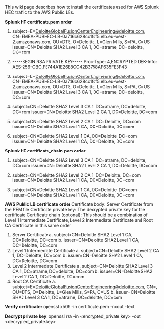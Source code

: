 This wiki page describes how to install the certificates used for AWS Splunk HEC traffic to the AWS Public LBs.


**Splunk HF certificate.pem order**
1. subject=E=DeloitteGlobalFusionCenterEngineering@deloitte.com, CN=EMEA-PUBHEC-LB-0a7d6c628cc1fcf5.elb.eu-west-2.amazonaws.com, OU=DTS, O=Deloitte, L=Glen Mills, S=PA, C=US
issuer=CN=Deloitte SHA2 Level 3 CA 1, DC=atrame, DC=deloitte, DC=com

2. -----BEGIN RSA PRIVATE KEY-----
Proc-Type: 4,ENCRYPTED
DEK-Info: AES-256-CBC,FE744A1E26B8CC42B3758AF635FE8F43

3. subject=E=DeloitteGlobalFusionCenterEngineering@deloitte.com, CN=EMEA-PUBHEC-LB-0a7d6c628cc1fcf5.elb.eu-west-2.amazonaws.com, OU=DTS, O=Deloitte, L=Glen Mills, S=PA, C=US
issuer=CN=Deloitte SHA2 Level 3 CA 1, DC=atrame, DC=deloitte, DC=com

4. subject=CN=Deloitte SHA2 Level 3 CA 1, DC=atrame, DC=deloitte, DC=com
issuer=CN=Deloitte SHA2 Level 2 CA 1, DC=Deloitte, DC=com

5. subject=CN=Deloitte SHA2 Level 2 CA 1, DC=Deloitte, DC=com
issuer=CN=Deloitte SHA2 Level 1 CA, DC=Deloitte, DC=com

6. subject=CN=Deloitte SHA2 Level 1 CA, DC=Deloitte, DC=com
issuer=CN=Deloitte SHA2 Level 1 CA, DC=Deloitte, DC=com

**Splunk HF certificate_chain.pem order**
1. subject=CN=Deloitte SHA2 Level 3 CA 1, DC=atrame, DC=deloitte, DC=com
issuer=CN=Deloitte SHA2 Level 2 CA 1, DC=Deloitte, DC=com

2. subject=CN=Deloitte SHA2 Level 2 CA 1, DC=Deloitte, DC=com
issuer=CN=Deloitte SHA2 Level 1 CA, DC=Deloitte, DC=com

3. subject=CN=Deloitte SHA2 Level 1 CA, DC=Deloitte, DC=com
issuer=CN=Deloitte SHA2 Level 1 CA, DC=Deloitte, DC=com

**AWS Public LB certificate order**
Certificate body: Server Certificate from the PEM file
Certificate private key: The decrypted private key for the certificate
Certificate chain (optional): This should be a combination of Level 1 Intermediate Certificate, Level 2 Intermediate Certificate and Root CA Certificate in this same order
1. Server Certificate
	a. subject=CN=Deloitte SHA2 Level 1 CA, DC=Deloitte, DC=com
	b. issuer=CN=Deloitte SHA2 Level 1 CA, DC=Deloitte, DC=com
2. Level 1 Intermediate Certificate
	a. subject=CN=Deloitte SHA2 Level 2 CA 1, DC=Deloitte, DC=com
	b. issuer=CN=Deloitte SHA2 Level 1 CA, DC=Deloitte, DC=com
3. Level 2 Intermediate Certificate
	a. subject=CN=Deloitte SHA2 Level 3 CA 1, DC=atrame, DC=deloitte, DC=com
	b. issuer=CN=Deloitte SHA2 Level 2 CA 1, DC=Deloitte, DC=com
4. Root CA Certificate
	a. subject=E=DeloitteGlobalFusionCenterEngineering@deloitte.com, CN=, OU=DTS, O=Deloitte, L=Glen Mills, S=PA, C=US
        b. issuer=CN=Deloitte SHA2 Level 3 CA 1, DC=atrame, DC=deloitte, DC=com

**Verify certificate:**
openssl x509 -in certificate.pem -noout -text 

**Decrypt private key:**
openssl rsa -in <encrypted_private.key>  -out <decrypted_private.key>